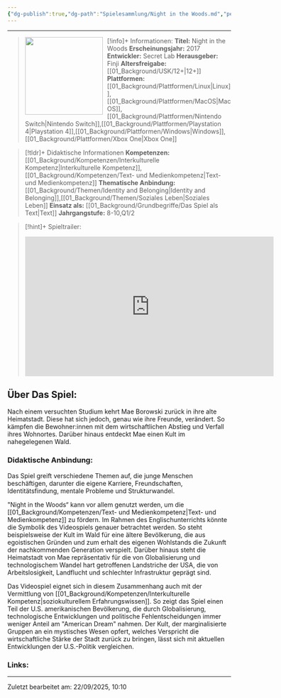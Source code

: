 ```yaml
---
{"dg-publish":true,"dg-path":"Spielesammlung/Night in the Woods.md","permalink":"/spielesammlung/night-in-the-woods/","noteIcon":"2"}
---
```


---
>[!info]+ Informationen:
><img src="https://store-images.s-microsoft.com/image/apps.34394.67507673447846593.6652438a-e13f-460b-afd9-a160c1f79ade.96769618-2073-4cf4-bee6-f02122a3d5f9" style="float:left;height:175px;padding-right:10px">**Titel:** Night in the Woods
>**Erscheinungsjahr:** 2017
>**Entwickler:** Secret Lab
>**Herausgeber:** Finji
>**Altersfreigabe:** [[01_Background/USK/12+\|12+]]
>**Plattformen:** [[01_Background/Plattformen/Linux\|Linux]],[[01_Background/Plattformen/MacOS\|MacOS]],[[01_Background/Plattformen/Nintendo Switch\|Nintendo Switch]],[[01_Background/Plattformen/Playstation 4\|Playstation 4]],[[01_Background/Plattformen/Windows\|Windows]],[[01_Background/Plattformen/Xbox One\|Xbox One]]

>[!tldr]+ Didaktische Informationen
>**Kompetenzen:** [[01_Background/Kompetenzen/Interkulturelle Kompetenz\|Interkulturelle Kompetenz]],[[01_Background/Kompetenzen/Text- und Medienkompetenz\|Text- und Medienkompetenz]]
>**Thematische Anbindung:** [[01_Background/Themen/Identity and Belonging\|Identity and Belonging]],[[01_Background/Themen/Soziales Leben\|Soziales Leben]]
>**Einsatz als:** [[01_Background/Grundbegriffe/Das Spiel als Text\|Text]]
>**Jahrgangstufe:** 8-10,Q1/2

>[!hint]+ Spieltrailer:
><iframe width="560" height="315" src="https://www.youtube.com/embed/Nc6f9llfs0w?si=3sgeD3aWagFOPTOV" title="YouTube video player" frameborder="0" allow="accelerometer; autoplay; clipboard-write; encrypted-media; gyroscope; picture-in-picture; web-share" referrerpolicy="strict-origin-when-cross-origin" allowfullscreen></iframe>

## Über Das Spiel:
Nach einem versuchten Studium kehrt Mae Borowski zurück in ihre alte Heimatstadt. Diese hat sich jedoch, genau wie ihre Freunde, verändert. So kämpfen die Bewohner:innen mit dem wirtschaftlichen Abstieg und Verfall ihres Wohnortes. Darüber hinaus entdeckt Mae einen Kult im nahegelegenen Wald. 
### Didaktische Anbindung:
Das Spiel greift verschiedene Themen auf, die junge Menschen beschäftigen, darunter die eigene Karriere, Freundschaften, Identitätsfindung, mentale Probleme und Strukturwandel. 

"Night in the Woods“ kann vor allem  genutzt werden, um die [[01_Background/Kompetenzen/Text- und Medienkompetenz\|Text- und Medienkompetenz]] zu fördern. Im Rahmen des Englischunterrichts könnte die Symbolik des Videospiels genauer betrachtet werden. So steht beispielsweise der Kult im Wald für eine ältere Bevölkerung, die aus egoistischen Gründen und zum erhalt des eigenen Wohlstands die Zukunft der nachkommenden Generation verspielt. Darüber hinaus steht die Heimatstadt von Mae  repräsentativ für die von Globalisierung und technologischem Wandel hart getroffenen Landstriche der USA, die von Arbeitslosigkeit, Landflucht und schlechter Infrastruktur geprägt sind. 

Das Videospiel eignet sich in diesem Zusammenhang auch mit der Vermittlung von [[01_Background/Kompetenzen/Interkulturelle Kompetenz\|soziokulturellem Erfahrungswissen]]. So zeigt das Spiel einen Teil der U.S. amerikanischen Bevölkerung, die durch Globalisierung, technologische Entwicklungen und politische Fehlentscheidungen immer weniger Anteil am "American Dream" nahmen. Der Kult, der marginalisierte Gruppen an ein mystisches Wesen opfert, welches Verspricht die wirtschaftliche Stärke der Stadt zurück zu bringen, lässt sich mit aktuellen Entwicklungen der U.S.-Politik vergleichen. 
### Links:



---
Zuletzt bearbeitet am: 22/09/2025, 10:10